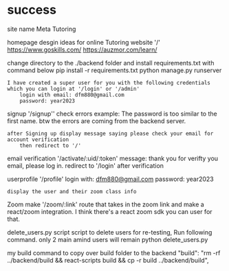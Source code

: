 # success

site name
	Meta Tutoring

homepage desgin ideas for online Tutoring website '/'
	https://www.goskills.com/
	https://auzmor.com/learn/


change directory to the ./backend folder and install requirements.txt with command below
	pip install -r requirements.txt
	python manage.py runserver

	I have created a super user for you with the following credentials which you can login at '/login' or '/admin'
		login with email: dfm880@gmail.com
		password: year2023


signup '/signup''
	check errors example: The password is too similar to the first name. btw the errors are coming from the backend server.
	
	after Signing up display message saying please check your email for account verification
		then redirect to '/'

email verification '/activate/:uid/:token'
	message: thank you for verifty you email, please log in.
		redirect to '/login' after verification

userprofile '/profile'
	login with: dfm880@gmail.com
	password: year2023

	display the user and their zoom class info


Zoom
	make '/zoom/:link' route that takes in the zoom link and make a react/zoom integration. I think there's a react zoom sdk you can user for that.




delete_users.py script
	script to delete users for re-testing, Run following command. only 2 main amind users will remain
	python delete_users.py


my build command to copy over build folder to the backend
	"build": "rm -rf ../backend/build && react-scripts build && cp -r build ../backend/build",
